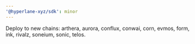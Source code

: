 ```yaml
---
'@hyperlane-xyz/sdk': minor
---
```


Deploy to new chains: arthera, aurora, conflux, conwai, corn, evmos, form, ink, rivalz, soneium, sonic, telos.

